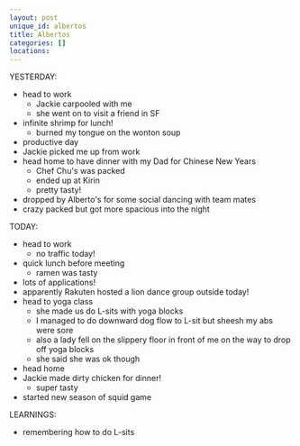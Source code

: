 ```yaml
---
layout: post
unique_id: albertos
title: Albertos
categories: []
locations: 
---
```


YESTERDAY:
* head to work
  * Jackie carpooled with me
  * she went on to visit a friend in SF
* infinite shrimp for lunch!
  * burned my tongue on the wonton soup
* productive day
* Jackie picked me up from work
* head home to have dinner with my Dad for Chinese New Years
  * Chef Chu's was packed
  * ended up at Kirin
  * pretty tasty!
* dropped by Alberto's for some social dancing with team mates
* crazy packed but got more spacious into the night

TODAY:
* head to work
  * no traffic today!
* quick lunch before meeting
  * ramen was tasty
* lots of applications!
* apparently Rakuten hosted a lion dance group outside today!
* head to yoga class
  * she made us do L-sits with yoga blocks
  * I managed to do downward dog flow to L-sit but sheesh my abs were sore
  * also a lady fell on the slippery floor in front of me on the way to drop off yoga blocks
  * she said she was ok though
* head home
* Jackie made dirty chicken for dinner!
  * super tasty
* started new season of squid game

LEARNINGS:
* remembering how to do L-sits
